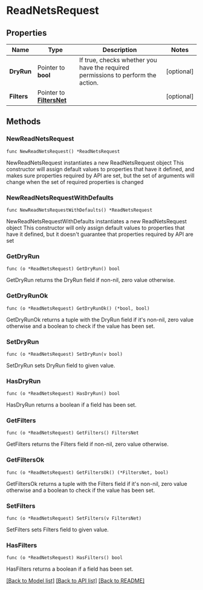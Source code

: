 # ReadNetsRequest

## Properties

Name | Type | Description | Notes
------------ | ------------- | ------------- | -------------
**DryRun** | Pointer to **bool** | If true, checks whether you have the required permissions to perform the action. | [optional] 
**Filters** | Pointer to [**FiltersNet**](FiltersNet.md) |  | [optional] 

## Methods

### NewReadNetsRequest

`func NewReadNetsRequest() *ReadNetsRequest`

NewReadNetsRequest instantiates a new ReadNetsRequest object
This constructor will assign default values to properties that have it defined,
and makes sure properties required by API are set, but the set of arguments
will change when the set of required properties is changed

### NewReadNetsRequestWithDefaults

`func NewReadNetsRequestWithDefaults() *ReadNetsRequest`

NewReadNetsRequestWithDefaults instantiates a new ReadNetsRequest object
This constructor will only assign default values to properties that have it defined,
but it doesn't guarantee that properties required by API are set

### GetDryRun

`func (o *ReadNetsRequest) GetDryRun() bool`

GetDryRun returns the DryRun field if non-nil, zero value otherwise.

### GetDryRunOk

`func (o *ReadNetsRequest) GetDryRunOk() (*bool, bool)`

GetDryRunOk returns a tuple with the DryRun field if it's non-nil, zero value otherwise
and a boolean to check if the value has been set.

### SetDryRun

`func (o *ReadNetsRequest) SetDryRun(v bool)`

SetDryRun sets DryRun field to given value.

### HasDryRun

`func (o *ReadNetsRequest) HasDryRun() bool`

HasDryRun returns a boolean if a field has been set.

### GetFilters

`func (o *ReadNetsRequest) GetFilters() FiltersNet`

GetFilters returns the Filters field if non-nil, zero value otherwise.

### GetFiltersOk

`func (o *ReadNetsRequest) GetFiltersOk() (*FiltersNet, bool)`

GetFiltersOk returns a tuple with the Filters field if it's non-nil, zero value otherwise
and a boolean to check if the value has been set.

### SetFilters

`func (o *ReadNetsRequest) SetFilters(v FiltersNet)`

SetFilters sets Filters field to given value.

### HasFilters

`func (o *ReadNetsRequest) HasFilters() bool`

HasFilters returns a boolean if a field has been set.


[[Back to Model list]](../README.md#documentation-for-models) [[Back to API list]](../README.md#documentation-for-api-endpoints) [[Back to README]](../README.md)


